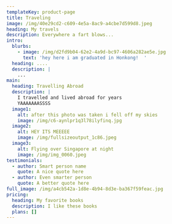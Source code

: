 ```yaml
---
templateKey: product-page
title: Traveling
image: /img/40e29cd2-c609-4e5a-8ac9-a4cbe7d599d8.jpeg
heading: My travels
description: Everywhere a fart blows...
intro:
  blurbs:
    - image: /img/d2fd9b04-62e2-4a9d-bc97-4606a282ae5e.jpg
      text: 'hey here i am graduated in Honkong!  '
  heading: ....
  description: |
    ...
main:
  heading: Travelling Abroad
  description: |
    I travelled and lived abroad for years
    YAAAAAAASSSS
  image1:
    alt: after this photo was taken i fell off my skies
    image: /img/c6-aynlpr1q3l78ilyfinq.jpg
  image2:
    alt: HEY ITS MEEEEE
    image: /img/fullsizeoutput_1c86.jpeg
  image3:
    alt: Flying over Singapore at night
    image: /img/img_0060.jpeg
testimonials:
  - author: Smart person name
    quote: A nice quote here
  - author: Even smarter person
    quote: A better quote here
full_image: /img/a4cb542a-1d8e-4b94-8d3e-ba367f59feac.jpg
pricing:
  heading: My favorite books
  description: I like these books
  plans: []
---
```



